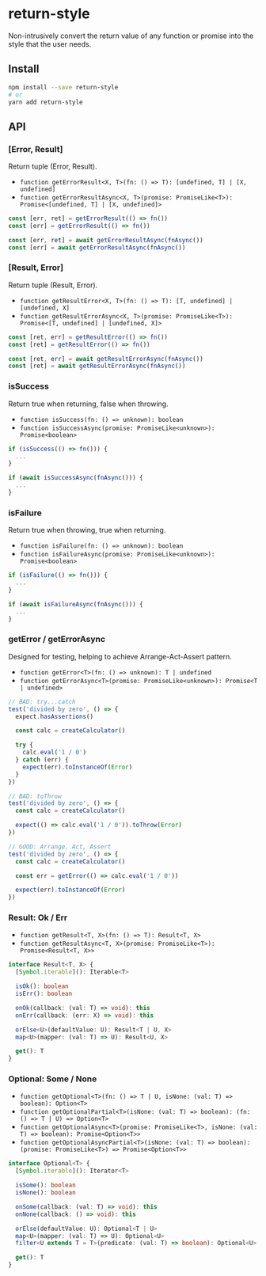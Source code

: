 # return-style

Non-intrusively convert the return value of any function or promise into the style that the user needs.

## Install

```sh
npm install --save return-style
# or
yarn add return-style
```

## API

### [Error, Result]

Return tuple (Error, Result).

* `function getErrorResult<X, T>(fn: () => T): [undefined, T] | [X, undefined]`
* `function getErrorResultAsync<X, T>(promise: PromiseLike<T>): Promise<[undefined, T] | [X, undefined]>`

```ts
const [err, ret] = getErrorResult(() => fn())
const [err] = getErrorResult(() => fn())

const [err, ret] = await getErrorResultAsync(fnAsync())
const [err] = await getErrorResultAsync(fnAsync())
```

### [Result, Error]

Return tuple (Result, Error).

* `function getResultError<X, T>(fn: () => T): [T, undefined] | [undefined, X]`
* `function getResultErrorAsync<X, T>(promise: PromiseLike<T>): Promise<[T, undefined] | [undefined, X]>`

```ts
const [ret, err] = getResultError(() => fn())
const [ret] = getResultError(() => fn())

const [ret, err] = await getResultErrorAsync(fnAsync())
const [ret] = await getResultErrorAsync(fnAsync())
```

### isSuccess

Return true when returning, false when throwing.

* `function isSuccess(fn: () => unknown): boolean`
* `function isSuccessAsync(promise: PromiseLike<unknown>): Promise<boolean>`

```ts
if (isSuccess(() => fn())) {
  ...
}

if (await isSuccessAsync(fnAsync())) {
  ...
}
```

### isFailure

Return true when throwing, true when returning.

* `function isFailure(fn: () => unknown): boolean`
* `function isFailureAsync(promise: PromiseLike<unknown>): Promise<boolean>`

```ts
if (isFailure(() => fn())) {
  ...
}

if (await isFailureAsync(fnAsync())) {
  ...
}
```

### getError / getErrorAsync

Designed for testing, helping to achieve Arrange-Act-Assert pattern.

* `function getError<T>(fn: () => unknown): T | undefined`
* `function getErrorAsync<T>(promise: PromiseLike<unknown>): Promise<T | undefined>`

```js
// BAD: try...catch
test('divided by zero', () => {
  expect.hasAssertions()

  const calc = createCalculator()

  try {
    calc.eval('1 / 0')
  } catch (err) {
    expect(err).toInstanceOf(Error)
  }
})

// BAD: toThrow
test('divided by zero', () => {
  const calc = createCalculator()

  expect(() => calc.eval('1 / 0')).toThrow(Error)
})

// GOOD: Arrange, Act, Assert
test('divided by zero', () => {
  const calc = createCalculator()

  const err = getError(() => calc.eval('1 / 0'))

  expect(err).toInstanceOf(Error)
})
```

### Result: Ok / Err

* `function getResult<T, X>(fn: () => T): Result<T, X>`
* `function getResultAsync<T, X>(promise: PromiseLike<T>): Promise<Result<T, X>>`

```ts
interface Result<T, X> {
  [Symbol.iterable](): Iterable<T>

  isOk(): boolean
  isErr(): boolean

  onOk(callback: (val: T) => void): this
  onErr(callback: (err: X) => void): this

  orElse<U>(defaultValue: U): Result<T | U, X>
  map<U>(mapper: (val: T) => U): Result<U, X>

  get(): T
}
```

### Optional: Some / None

* `function getOptional<T>(fn: () => T | U, isNone: (val: T) => boolean): Option<T>`
* `function getOptionalPartial<T>(isNone: (val: T) => boolean): (fn: () => T | U) => Option<T>`
* `function getOptionalAsync<T>(promise: PromiseLike<T>, isNone: (val: T) => boolean): Promise<Option<T>>`
* `function getOptionalAsyncPartial<T>(isNone: (val: T) => boolean): (promise: PromiseLike<T>) => Promise<Option<T>>`

```ts
interface Optional<T> {
  [Symbol.iterable](): Iterator<T>

  isSome(): boolean
  isNone(): boolean

  onSome(callback: (val: T) => void): this
  onNone(callback: () => void): this

  orElse(defaultValue: U): Optional<T | U>
  map<U>(mapper: (val: T) => U): Optional<U>
  filter<U extends T = T>(predicate: (val: T) => boolean): Optional<U>

  get(): T
}
```
